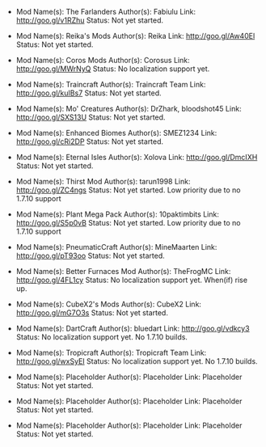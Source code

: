 - Mod Name(s): The Farlanders
Author(s): Fabiulu
Link: http://goo.gl/v1RZhu
Status: Not yet started.

- Mod Name(s): Reika's Mods
Author(s): Reika
Link: http://goo.gl/Aw40El
Status: Not yet started.

- Mod Name(s): Coros Mods
Author(s): Corosus
Link: http://goo.gl/MWrNyQ
Status: No localization support yet.

- Mod Name(s): Traincraft
Author(s): Traincraft Team
Link: http://goo.gl/kuIBs7
Status: Not yet started.

- Mod Name(s): Mo' Creatures
Author(s): DrZhark, bloodshot45
Link: http://goo.gl/SXS13U
Status: Not yet started.

- Mod Name(s): Enhanced Biomes
Author(s): SMEZ1234
Link: http://goo.gl/cRi2DP
Status: Not yet started.

- Mod Name(s): Eternal Isles
Author(s): Xolova
Link: http://goo.gl/DmcIXH
Status: Not yet started.

- Mod Name(s): Thirst Mod
Author(s): tarun1998
Link: http://goo.gl/ZC4ngs
Status: Not yet started. Low priority due to no 1.7.10 support

- Mod Name(s): Plant Mega Pack
Author(s): 10paktimbits
Link: http://goo.gl/S5p0vB
Status: Not yet started. Low priority due to no 1.7.10 support

- Mod Name(s): PneumaticCraft
Author(s): MineMaarten
Link: http://goo.gl/pT93oo
Status: Not yet started.

- Mod Name(s): Better Furnaces Mod
Author(s): TheFrogMC
Link: http://goo.gl/4FL1cy
Status: No localization support yet. When(if) rise up.

- Mod Name(s): CubeX2's Mods
Author(s): CubeX2
Link: http://goo.gl/mG7O3s
Status: Not yet started.

- Mod Name(s): DartCraft
Author(s): bluedart
Link: http://goo.gl/vdkcy3
Status: No localization support yet. No 1.7.10 builds.

- Mod Name(s): Tropicraft
Author(s): Tropicraft Team
Link: http://goo.gl/wxSyEI
Status: No localization support yet. No 1.7.10 builds.

- Mod Name(s): Placeholder
Author(s): Placeholder
Link: Placeholder
Status: Not yet started.

- Mod Name(s): Placeholder
Author(s): Placeholder
Link: Placeholder
Status: Not yet started.

- Mod Name(s): Placeholder
Author(s): Placeholder
Link: Placeholder
Status: Not yet started.